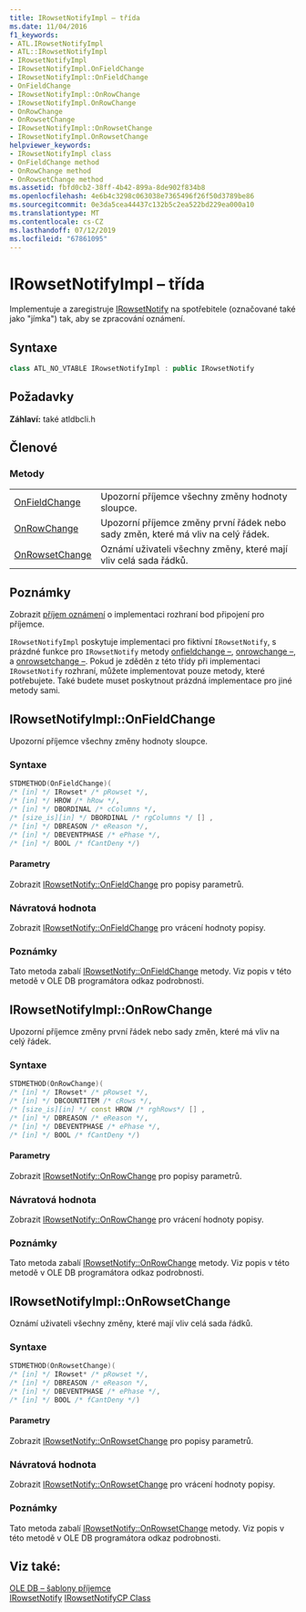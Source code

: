 ```yaml
---
title: IRowsetNotifyImpl – třída
ms.date: 11/04/2016
f1_keywords:
- ATL.IRowsetNotifyImpl
- ATL::IRowsetNotifyImpl
- IRowsetNotifyImpl
- IRowsetNotifyImpl.OnFieldChange
- IRowsetNotifyImpl::OnFieldChange
- OnFieldChange
- IRowsetNotifyImpl::OnRowChange
- IRowsetNotifyImpl.OnRowChange
- OnRowChange
- OnRowsetChange
- IRowsetNotifyImpl::OnRowsetChange
- IRowsetNotifyImpl.OnRowsetChange
helpviewer_keywords:
- IRowsetNotifyImpl class
- OnFieldChange method
- OnRowChange method
- OnRowsetChange method
ms.assetid: fbfd0cb2-38ff-4b42-899a-8de902f834b8
ms.openlocfilehash: 4e6b4c3298c063038e7365496f26f50d3789be86
ms.sourcegitcommit: 0e3da5cea44437c132b5c2ea522bd229ea000a10
ms.translationtype: MT
ms.contentlocale: cs-CZ
ms.lasthandoff: 07/12/2019
ms.locfileid: "67861095"
---
```

# <a name="irowsetnotifyimpl-class"></a>IRowsetNotifyImpl – třída

Implementuje a zaregistruje [IRowsetNotify](/previous-versions/windows/desktop/ms712959(v=vs.85)) na spotřebitele (označované také jako "jímka") tak, aby se zpracování oznámení.

## <a name="syntax"></a>Syntaxe

```cpp
class ATL_NO_VTABLE IRowsetNotifyImpl : public IRowsetNotify
```

## <a name="requirements"></a>Požadavky

**Záhlaví:** také atldbcli.h

## <a name="members"></a>Členové

### <a name="methods"></a>Metody

|||
|-|-|
|[OnFieldChange](#onfieldchange)|Upozorní příjemce všechny změny hodnoty sloupce.|
|[OnRowChange](#onrowchange)|Upozorní příjemce změny první řádek nebo sady změn, které má vliv na celý řádek.|
|[OnRowsetChange](#onrowsetchange)|Oznámí uživateli všechny změny, které mají vliv celá sada řádků.|

## <a name="remarks"></a>Poznámky

Zobrazit [příjem oznámení](../../data/oledb/receiving-notifications.md) o implementaci rozhraní bod připojení pro příjemce.

`IRowsetNotifyImpl` poskytuje implementaci pro fiktivní `IRowsetNotify`, s prázdné funkce pro `IRowsetNotify` metody [onfieldchange –](/previous-versions/windows/desktop/ms715961(v=vs.85)), [onrowchange –](/previous-versions/windows/desktop/ms722694(v=vs.85)), a [onrowsetchange –](/previous-versions/windows/desktop/ms722669(v=vs.85)). Pokud je zděděn z této třídy při implementaci `IRowsetNotify` rozhraní, můžete implementovat pouze metody, které potřebujete. Také budete muset poskytnout prázdná implementace pro jiné metody sami.

## <a name="onfieldchange"></a> IRowsetNotifyImpl::OnFieldChange

Upozorní příjemce všechny změny hodnoty sloupce.

### <a name="syntax"></a>Syntaxe

```cpp
STDMETHOD(OnFieldChange)(
/* [in] */ IRowset* /* pRowset */,
/* [in] */ HROW /* hRow */,
/* [in] */ DBORDINAL /* cColumns */,
/* [size_is][in] */ DBORDINAL /* rgColumns */ [] ,
/* [in] */ DBREASON /* eReason */,
/* [in] */ DBEVENTPHASE /* ePhase */,
/* [in] */ BOOL /* fCantDeny */)
```

#### <a name="parameters"></a>Parametry

Zobrazit [IRowsetNotify::OnFieldChange](/previous-versions/windows/desktop/ms715961(v=vs.85)) pro popisy parametrů.

### <a name="return-value"></a>Návratová hodnota

Zobrazit [IRowsetNotify::OnFieldChange](/previous-versions/windows/desktop/ms715961(v=vs.85)) pro vrácení hodnoty popisy.

### <a name="remarks"></a>Poznámky

Tato metoda zabalí [IRowsetNotify::OnFieldChange](/previous-versions/windows/desktop/ms715961(v=vs.85)) metody. Viz popis v této metodě v OLE DB programátora odkaz podrobnosti.

## <a name="onrowchange"></a> IRowsetNotifyImpl::OnRowChange

Upozorní příjemce změny první řádek nebo sady změn, které má vliv na celý řádek.

### <a name="syntax"></a>Syntaxe

```cpp
STDMETHOD(OnRowChange)(
/* [in] */ IRowset* /* pRowset */,
/* [in] */ DBCOUNTITEM /* cRows */,
/* [size_is][in] */ const HROW /* rghRows*/ [] ,
/* [in] */ DBREASON /* eReason */,
/* [in] */ DBEVENTPHASE /* ePhase */,
/* [in] */ BOOL /* fCantDeny */)
```

#### <a name="parameters"></a>Parametry

Zobrazit [IRowsetNotify::OnRowChange](/previous-versions/windows/desktop/ms722694(v=vs.85)) pro popisy parametrů.

### <a name="return-value"></a>Návratová hodnota

Zobrazit [IRowsetNotify::OnRowChange](/previous-versions/windows/desktop/ms722694(v=vs.85)) pro vrácení hodnoty popisy.

### <a name="remarks"></a>Poznámky

Tato metoda zabalí [IRowsetNotify::OnRowChange](/previous-versions/windows/desktop/ms722694(v=vs.85)) metody. Viz popis v této metodě v OLE DB programátora odkaz podrobnosti.

## <a name="onrowsetchange"></a> IRowsetNotifyImpl::OnRowsetChange

Oznámí uživateli všechny změny, které mají vliv celá sada řádků.

### <a name="syntax"></a>Syntaxe

```cpp
STDMETHOD(OnRowsetChange)(
/* [in] */ IRowset* /* pRowset */,
/* [in] */ DBREASON /* eReason */,
/* [in] */ DBEVENTPHASE /* ePhase */,
/* [in] */ BOOL /* fCantDeny */)
```

#### <a name="parameters"></a>Parametry

Zobrazit [IRowsetNotify::OnRowsetChange](/previous-versions/windows/desktop/ms722669(v=vs.85)) pro popisy parametrů.

### <a name="return-value"></a>Návratová hodnota

Zobrazit [IRowsetNotify::OnRowsetChange](/previous-versions/windows/desktop/ms722669(v=vs.85)) pro vrácení hodnoty popisy.

### <a name="remarks"></a>Poznámky

Tato metoda zabalí [IRowsetNotify::OnRowsetChange](/previous-versions/windows/desktop/ms722669(v=vs.85)) metody. Viz popis v této metodě v OLE DB programátora odkaz podrobnosti.

## <a name="see-also"></a>Viz také:

[OLE DB – šablony příjemce](../../data/oledb/ole-db-consumer-templates-cpp.md)<br/>
[IRowsetNotify](/previous-versions/windows/desktop/ms712959(v=vs.85))
[IRowsetNotifyCP Class](../../data/oledb/irowsetnotifycp-class.md)

